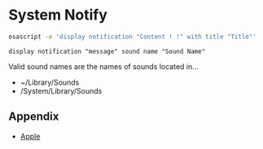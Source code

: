 System Notify
=============

```bash
osascript -e 'display notification "Content ! !" with title "Title"'
```

```text
display notification "message" sound name "Sound Name"
```

Valid sound names are the names of sounds located in…

- ~/Library/Sounds
- /System/Library/Sounds


Appendix
--------

- [Apple](https://developer.apple.com/library/content/documentation/LanguagesUtilities/Conceptual/MacAutomationScriptingGuide/DisplayNotifications.html)